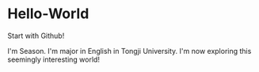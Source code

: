# Hello-World
Start with Github!

I'm Season. I'm major in English in Tongji University. I'm now exploring this seemingly interesting world!
